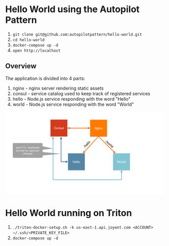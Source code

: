 # Hello World using the Autopilot Pattern

1. `git clone git@github.com:autopilotpattern/hello-world.git`
2. `cd hello-world`
3. `docker-compose up -d`
4. `open http://localhost`

## Overview

The application is divided into 4 parts:

1. nginx - nginx server rendering static assets
2. consul - service catalog used to keep track of registered services
3. hello - Node.js service responding with the word "Hello"
4. world - Node.js service responding with the word "World"


![application configuration diagram](application-diagram.jpg)


# Hello World running on Triton

1. `./triton-docker-setup.sh -k us-east-1.api.joyent.com <ACCOUNT> ~/.ssh/<PRIVATE_KEY_FILE>`
2. `docker-compose up -d`
